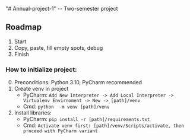 "# Annual-project-1"
-- Two-semester project

## Roadmap
1. Start
2. Copy, paste, fill empty spots, debug
3. Finish

### How to initialize project:
0. Preconditions: Python 3.10, PyCharm recommended
1. Create venv in project
   - PyCharm: `Add New Interpreter -> Add Local Interpreter -> Virtualenv Envirnoment -> New -> [path]/venv`
   - Cmd: `python  -m venv [path]/venv`
2. Install libraries:
   - PyCharm: `pip install -r [path]/requirements.txt`
   - Cmd: `Activate venv first: [path]/venv/Scripts/activate, then proceed with PyCharm variant`
   